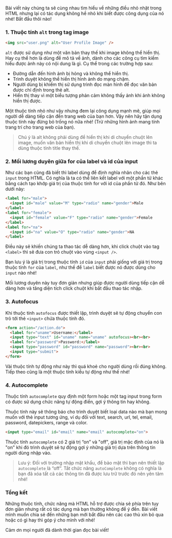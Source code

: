 Bài viết này chúng ta sẽ cùng nhau tìm hiểu về những điều nhỏ nhặt trong HTML nhưng lại có tác dụng không hề nhỏ khi biết được công dụng của nó nhé! Bắt đầu thôi nào!
### 1.  Thuộc tính `alt` trong tag image
```html
<img src="user.png" alt="User Profile Image" />
```
`alt` được sử dụng như một văn bản thay thế khi image không thể hiển thị. Hay cụ thể hơn là dùng để mô tả về ảnh, dành cho các công cụ tìm kiếm hiểu được ảnh này có nội dung là gì.
Cụ thể trong các trường hợp sau:
- Đường dẫn đến hình ảnh bị hỏng và không thể hiển thị.
- Trình duyệt không thể hiển thị hình ảnh do mạng chậm.
- Người dùng bị khiếm thị sử dụng trình đọc màn hình để đọc văn bản được chỉ định trong thẻ alt.
- Hiển thị thay vì một biểu tượng phản cảm không thấy ảnh khi ảnh không hiển thị được.

Một thuộc tính nhỏ như vậy nhưng đem lại công dụng mạnh mẽ, giúp mọi người dễ dàng tiếp cận đến trang web của bạn hơn. Vậy nên hãy tận dụng thuộc tính này đừng bỏ trống nó nữa nhé! (Trừ những hình ảnh mang tính trang trí cho trang web của bạn).
> Chú ý là alt không phải dùng để hiển thị khi di chuyển chuột lên image, muốn văn bản hiển thị khi di chuyển chuột lên image thì ta dùng thuộc tính title thay thế.
### 2. Mối lương duyên giữa  for của label và id của input
Như các bạn cũng đã biết thì label dùng để định nghĩa nhãn cho các thẻ `input` trong HTML. Có nghĩa là ta có thể liên kết label với một phần tử khác bằng cách tạo khớp giá trị của thuộc tính for với id của phần tử đó. Như bên dưới này:
```html
<label for="male">
  <input id="male" value="M" type="radio" name="gender">Male
</label>
<label for="female">
  <input id="female" value="F" type="radio" name="gender">Female
</label>
<label for="na">
  <input id="na" value="O" type="radio" name="gender">NA
</label>
```
Điều này sẽ khiến chúng ta thao tác dễ dàng hơn, khi click chuột vào tag `<label>` thì sẽ đưa con trỏ chuột vào vùng `<input />`. 

Bạn lưu ý là giá trị trong thuộc tính `id` của `input` phải giống với giá trị trong thuộc tính `for` của `label`, như thế để `label` biết được nó được dùng cho `input` nào nhé!
    
Mối lương duyên này tuy đơn giản nhưng giúp được người dùng tiếp cận dễ dàng hơn và tăng diện tích click chuột khi bắt đầu thao tác nhập.
###     3. Autofocus
Khi thuộc tính `autofocus` được thiết lập, trình duyệt sẽ tự động chuyển con trỏ tới thẻ `<input>` chứa thuộc tính đó.
```html
<form action="/action.do">
  <label for="uname">Username:</label>
  <input type="text" id="uname" name="uname" autofocus><br><br>
  <label for="password">Password:</label>
  <input type="password" id="password" name="password"><br><br>
  <input type="submit">
</form>
```
Vài thuộc tính tự động như này thì quá khoẻ cho người dùng rồi đúng không. Tiếp theo cũng là một thuộc tính kiểu tự động như thế nhé!
### 4. Autocomplete
Thuộc tính `autocomplete` quy định một form hoặc một tag input trong form có được sử dụng chức năng tự động điền, gợi ý thông tin hay không. 

Thuộc tính này sẽ thông báo cho trình duyệt biết loại data nào mà bạn mong muốn với thẻ input tương ứng, ví dụ đối với  text, search, url, tel, email, password, datepickers, range và color.
```html
<input type="email" id="email" name="email" autocomplete="on">
```
Thuộc tính `autocomplete` có 2 giá trị “on” và "off",  giá trị mặc định của nó là "on" khi đó trình duyệt sẽ tự động gợi ý những giá trị dựa trên thông tin người dùng nhập vào.

> Lưu ý: Đối với trường nhập mật khẩu, để bảo mật thì bạn nên thiết lập `autocomplete` là “off”. Tắt chức năng `autoComplete` không có nghĩa là bạn đã xóa tất cả các thông tin đã được lưu trữ trước đó nên yên tâm nhé!
    
### Tổng kết
Những thuộc tính, chức năng mà HTML hỗ trợ được chia sẻ phía trên tuy đơn giản nhưng rất có tác dụng mà bạn thường không để ý đến. Bài viết mình muốn chia sẻ đến những bạn mới bắt đầu nên các cao thủ xin bỏ qua hoặc có gì hay thì góp ý cho mình với nhé!

Cảm ơn mọi người đã dành thời gian đọc bài viết!